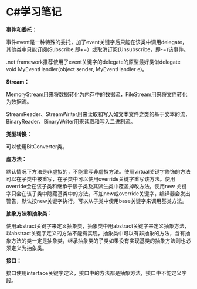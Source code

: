 # C\#学习笔记
**事件和委托：**

事件event是一种特殊的委托，加了event关键字后只能在该类中调用delegate，其他类中只能订阅(Subscribe,即+=）或取消订阅(Unsubscribe，即-=)该事件。

.net framework推荐使用了event关键字的delegate的原型最好类似delegate void MyEventHandler(object sender, MyEventHandler e)。

**Stream：**

MemoryStream用来将数据转化为内存中的数据流，FileStream用来将文件转化为数据流。

StreamReader、StreamWriter用来读取和写入如文本文件之类的基于文本的流，BinaryReader、BinaryWriter用来读取和写入二进制流。

**类型转换：**

可以使用BitConverter类。

**虚方法：**

默认情况下方法是非虚拟的，不能重写非虚拟方法。使用virtual关键字修饰的方法可以在子类中被重写，在子类中可以使用override关键字重写该方法。使用override会在该子类和继承于该子类及其派生类中覆盖掉改方法，使用new 关键字只会在该子类中隐藏基类中的方法。不加new或override关键字，编译器会发出警告，默认按new关键字执行。可以从子类中使用base关键字来调用基类方法。

**抽象方法和抽象类：**

使用abstract关键字来定义抽象类，抽象类中用abstract关键字来定义抽象方法，以abstract关键字定义的方法不能有实现，抽象类中可以有非抽象的方法，含有抽象方法的类一定是抽象类，继承抽象类的子类如果没有实现基类的抽象方法则也必须定义为抽象类。

**接口：**

接口使用interface关键字定义，接口中的方法都是抽象方法，接口中不能定义字段。


